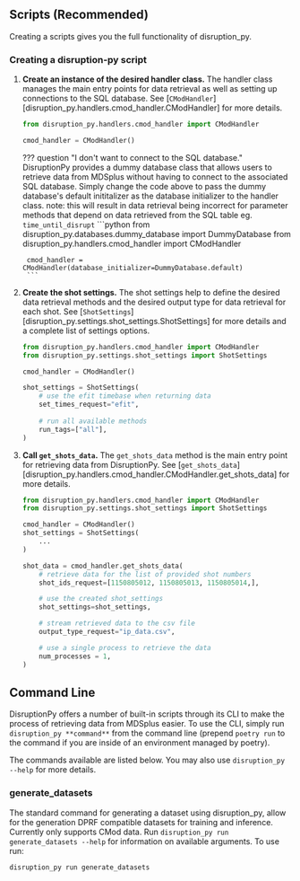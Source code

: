 
## Scripts (Recommended)
Creating a scripts gives you the full functionality of disruption_py. 
### Creating a disruption-py script
1. **Create an instance of the desired handler class.** 
	The handler class manages the main entry points for data retrieval as well as setting up connections to the SQL database. See [`CModHandler`][disruption_py.handlers.cmod_handler.CModHandler] for more details.
	```python
	from disruption_py.handlers.cmod_handler import CModHandler

	cmod_handler = CModHandler()
	```

	??? question "I don't want to connect to the SQL database."
		DisruptionPy provides a dummy database class that allows users to retrieve data from MDSplus
		without having to connect to the associated SQL database. Simply change the code above to pass
		the dummy database's default inititalizer as the database initializer to the handler class.
		note: this will result in data retrieval being incorrect for parameter methods that depend on 
		data retrieved from the SQL table eg. `time_until_disrupt`
		```python
		from disruption_py.databases.dummy_database import DummyDatabase
		from disruption_py.handlers.cmod_handler import CModHandler

		cmod_handler = CModHandler(database_initializer=DummyDatabase.default)
		```

2. **Create the shot settings.** 
	The shot settings help to define the desired data retrieval methods and the desired output type for data retrieval for each shot. See [`ShotSettings`][disruption_py.settings.shot_settings.ShotSettings] for more details and a complete list of settings options.
	```python
	from disruption_py.handlers.cmod_handler import CModHandler
	from disruption_py.settings.shot_settings import ShotSettings

	cmod_handler = CModHandler()

	shot_settings = ShotSettings(
		# use the efit timebase when returning data 
		set_times_request="efit",
		
		# run all available methods
		run_tags=["all"],
	)
	```

3. **Call `get_shots_data`.** 
	The `get_shots_data` method is the main entry point for retrieving data from DisruptionPy. See [`get_shots_data`][disruption_py.handlers.cmod_handler.CModHandler.get_shots_data] for more details.
	```python
	from disruption_py.handlers.cmod_handler import CModHandler
	from disruption_py.settings.shot_settings import ShotSettings

	cmod_handler = CModHandler()
	shot_settings = ShotSettings(
		... 
	)

	shot_data = cmod_handler.get_shots_data(
		# retrieve data for the list of provided shot numbers
		shot_ids_request=[1150805012, 1150805013, 1150805014,],

		# use the created shot_settings
		shot_settings=shot_settings,

		# stream retrieved data to the csv file
		output_type_request="ip_data.csv", 

		# use a single process to retrieve the data
		num_processes = 1,
	)
	```

## Command Line

DisruptionPy offers a number of built-in scripts through its CLI to make the process of retrieving data from MDSplus easier.
To use the CLI, simply run `disruption_py **command**` from the command line (prepend `poetry run` to the command if you are inside of an environment managed by poetry).

The commands available are listed below. You may also use `disruption_py --help` for more details.

### generate_datasets
The standard command for generating a dataset using disruption_py, allow for the generation DPRF compatible datasets for training and inference. Currently only supports CMod data. Run `disruption_py run generate_datasets --help` for information on available arguments.
To use run:
```bash
disruption_py run generate_datasets
```

